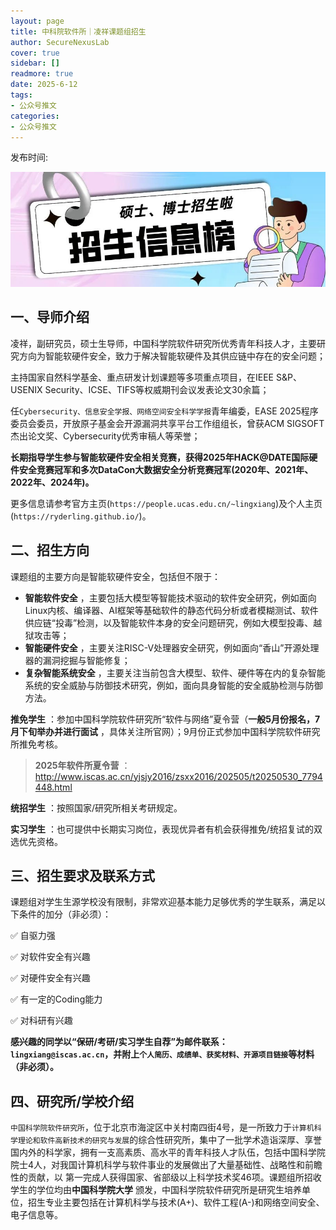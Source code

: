 ```yaml
---
layout: page
title: 中科院软件所｜凌祥课题组招生
author: SecureNexusLab
cover: true
sidebar: []
readmore: true
date: 2025-6-12
tags: 
- 公众号推文
categories:
- 公众号推文
---
```


发布时间: 

![](/images/中科院软件所｜凌祥课题组招生/1752587236908.jpg)

## 一、导师介绍

凌祥，副研究员，硕士生导师，中国科学院软件研究所优秀青年科技人才，主要研究方向为智能软硬件安全，致力于解决智能软硬件及其供应链中存在的安全问题；

主持国家自然科学基金、重点研发计划课题等多项重点项目，在IEEE S&P、USENIX Security、ICSE、TIFS等权威期刊会议发表论文30余篇；

任`Cybersecurity、信息安全学报、网络空间安全科学学报`青年编委，EASE
2025程序委员会委员，开放原子基金会开源漏洞共享平台工作组组长，曾获ACM SIGSOFT杰出论文奖、Cybersecurity优秀审稿人等荣誉；

**长期指导学生参与智能软硬件安全相关竞赛，获得2025年HACK@DATE国际硬件安全竞赛冠军和多次DataCon大数据安全分析竞赛冠军(2020年、2021年、2022年、2024年)。**

更多信息请参考官方主页(`https://people.ucas.edu.cn/~lingxiang`)及个人主页(`https://ryderling.github.io/`)。

## 二、招生方向

课题组的主要方向是智能软硬件安全，包括但不限于：

  * **智能软件安全** ，主要包括大模型等智能技术驱动的软件安全研究，例如面向Linux内核、编译器、AI框架等基础软件的静态代码分析或者模糊测试、软件供应链“投毒”检测，以及智能软件本身的安全问题研究，例如大模型投毒、越狱攻击等；
  * **智能硬件安全** ，主要关注RISC-V处理器安全研究，例如面向“香山”开源处理器的漏洞挖掘与智能修复；
  * **复杂智能系统安全** ，主要关注当前包含大模型、软件、硬件等在内的复杂智能系统的安全威胁与防御技术研究，例如，面向具身智能的安全威胁检测与防御方法。

**推免学生** ：参加中国科学院软件研究所“软件与网络”夏令营（**一般5月份报名，7月下旬举办并进行面试**
，具体关注所官网）；9月份正式参加中国科学院软件研究所推免考核。

> **2025年软件所夏令营**
> ：http://www.iscas.ac.cn/yjsjy2016/zsxx2016/202505/t20250530_7794448.html

**统招学生** ：按照国家/研究所相关考研规定。

**实习学生** ：也可提供中长期实习岗位，表现优异者有机会获得推免/统招复试的双选优先资格。

## 三、招生要求及联系方式

课题组对学生生源学校没有限制，非常欢迎基本能力足够优秀的学生联系，满足以下条件的加分（非必须）：

✅ 自驱力强

✅ 对软件安全有兴趣

✅ 对硬件安全有兴趣

✅ 有一定的Coding能力

✅ 对科研有兴趣

**感兴趣的同学以“保研/考研/实习学生自荐”为邮件联系：`
lingxiang@iscas.ac.cn`，并附上`个人简历、成绩单、获奖材料、开源项目链接`等材料（非必须）。**

## 四、研究所/学校介绍

`中国科学院软件研究所`，位于北京市海淀区中关村南四街4号，是一所致力于`计算机科学理论和软件高新技术的研究与发展`的综合性研究所，集中了一批学术造诣深厚、享誉国内外的科学家，拥有一支高素质、高水平的青年科技人才队伍，包括中国科学院院士4人，对我国计算机科学与软件事业的发展做出了大量基础性、战略性和前瞻性的贡献，以
第一完成人获得国家、省部级以上科学技术奖46项。课题组所招收学生的学位均由**中国科学院大学**
颁发，中国科学院软件研究所是研究生培养单位，招生专业主要包括在计算机科学与技术(A+)、软件工程(A-)和网络空间安全、电子信息等。

  

